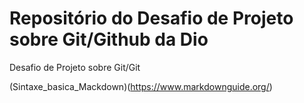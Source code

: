 # Repositório do Desafio de Projeto sobre Git/Github da Dio
Desafio de Projeto sobre Git/Git

(Sintaxe_basica_Mackdown)(https://www.markdownguide.org/)
